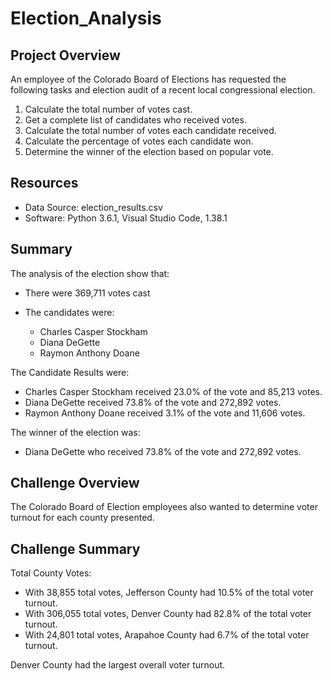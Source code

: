 # Election_Analysis

## Project Overview
An employee of the Colorado Board of Elections has requested the following tasks and election audit of a recent local congressional election.

1. Calculate the total number of votes cast.
2. Get a complete list of candidates who received votes.
3. Calculate the total number of votes each candidate received.
4. Calculate the percentage of votes each candidate won.
5. Determine the winner of the election based on popular vote.

## Resources
- Data Source: election_results.csv
- Software: Python 3.6.1, Visual Studio Code, 1.38.1

## Summary

The analysis of the election show that:
- There were 369,711 votes cast

- The candidates were:
  - Charles Casper Stockham
  - Diana DeGette
  - Raymon Anthony Doane

The Candidate Results were:
  - Charles Casper Stockham received 23.0% of the vote and 85,213 votes.
  - Diana DeGette received 73.8% of the vote and 272,892 votes.
  - Raymon Anthony Doane received 3.1% of the vote and 11,606 votes.

The winner of the election was:
  - Diana DeGette who received 73.8% of the vote and 272,892 votes.

## Challenge Overview

The Colorado Board of Election employees also wanted to determine voter turnout for each county presented.

## Challenge Summary

Total County Votes:
- With 38,855 total votes, Jefferson County had 10.5% of the total voter turnout.
- With 306,055 total votes, Denver County had 82.8% of the total voter turnout.
- With 24,801 total votes, Arapahoe County had 6.7% of the total voter turnout.

Denver County had the largest overall voter turnout.
